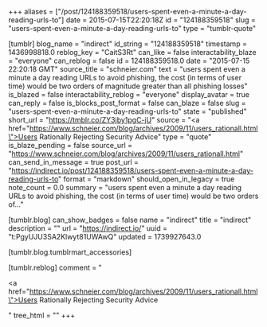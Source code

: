 +++
aliases = ["/post/124188359518/users-spent-even-a-minute-a-day-reading-urls-to"]
date = 2015-07-15T22:20:18Z
id = "124188359518"
slug = "users-spent-even-a-minute-a-day-reading-urls-to"
type = "tumblr-quote"

[tumblr]
blog_name = "indirect"
id_string = "124188359518"
timestamp = 1436998818.0
reblog_key = "CaitS3Rt"
can_like = false
interactability_blaze = "everyone"
can_reblog = false
id = 124188359518.0
date = "2015-07-15 22:20:18 GMT"
source_title = "schneier.com"
text = "users spent even a minute a day reading URLs to avoid phishing, the cost (in terms of user time) would be two orders of magnitude greater than all phishing losses"
is_blazed = false
interactability_reblog = "everyone"
display_avatar = true
can_reply = false
is_blocks_post_format = false
can_blaze = false
slug = "users-spent-even-a-minute-a-day-reading-urls-to"
state = "published"
short_url = "https://tmblr.co/ZY3jby1pgC-jU"
source = "<a href=\"https://www.schneier.com/blog/archives/2009/11/users_rationall.html\">Users Rationally Rejecting Security Advice</a>"
type = "quote"
is_blaze_pending = false
source_url = "https://www.schneier.com/blog/archives/2009/11/users_rationall.html"
can_send_in_message = true
post_url = "https://indirect.io/post/124188359518/users-spent-even-a-minute-a-day-reading-urls-to"
format = "markdown"
should_open_in_legacy = true
note_count = 0.0
summary = "users spent even a minute a day reading URLs to avoid phishing, the cost (in terms of user time) would be two orders of..."

[tumblr.blog]
can_show_badges = false
name = "indirect"
title = "indirect"
description = ""
url = "https://indirect.io/"
uuid = "t:PgyUJU3SA2Klwyt81UWAwQ"
updated = 1739927643.0

[tumblr.blog.tumblrmart_accessories]

[tumblr.reblog]
comment = "<p><a href=\"https://www.schneier.com/blog/archives/2009/11/users_rationall.html\">Users Rationally Rejecting Security Advice</a></p>"
tree_html = ""
+++

